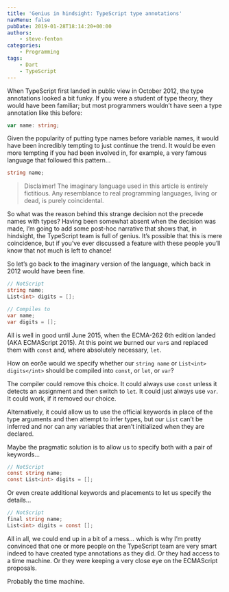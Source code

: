 ```yaml
---
title: 'Genius in hindsight: TypeScript type annotations'
navMenu: false
pubDate: 2019-01-28T18:14:20+00:00
authors:
    - steve-fenton
categories:
    - Programming
tags:
    - Dart
    - TypeScript
---
```


When TypeScript first landed in public view in October 2012, the type annotations looked a bit funky. If you were a student of type theory, they would have been familiar; but most programmers wouldn’t have seen a type annotation like this before:

```typescript
var name: string;
```

Given the popularity of putting type names before variable names, it would have been incredibly tempting to just continue the trend. It would be even more tempting if you had been involved in, for example, a very famous language that followed this pattern…

```csharp
string name;
```

> Disclaimer! The imaginary language used in this article is entirely fictitious. Any resemblance to real programming languages, living or dead, is purely coincidental.

So what was the reason behind this strange decision not the precede names with types? Having been somewhat absent when the decision was made, I’m going to add some post-hoc narrative that shows that, in hindsight, the TypeScript team is full of genius. It’s possible that this is mere coincidence, but if you’ve ever discussed a feature with these people you’ll know that not much is left to chance!

So let’s go back to the imaginary version of the language, which back in 2012 would have been fine.

```csharp
// NotScript
string name;
List<int> digits = [];

// Compiles to
var name;
var digits = [];
```

All is well in good until June 2015, when the ECMA-262 6th edition landed (AKA ECMAScript 2015). At this point we burned our `var`s and replaced them with `const` and, where absolutely necessary, `let`.

How on eorðe would we specify whether our `string name` or `List<int> digits</int>` should be compiled into `const`, or `let`, or `var`?

The compiler could remove this choice. It could always use `const` unless it detects an assignment and then switch to `let`. It could just always use `var`. It could work, if it removed our choice.

Alternatively, it could allow us to use the official keywords in place of the type arguments and then attempt to infer types, but our `List` can’t be inferred and nor can any variables that aren’t initialized when they are declared.

Maybe the pragmatic solution is to allow us to specify both with a pair of keywords…

```csharp
// NotScript
const string name;
const List<int> digits = [];
```

Or even create additional keywords and placements to let us specify the details…

```csharp
// NotScript
final string name;
List<int> digits = const [];
```

All in all, we could end up in a bit of a mess… which is why I’m pretty convinced that one or more people on the TypeScript team are very smart indeed to have created type annotations as they did. Or they had access to a time machine. Or they were keeping a very close eye on the ECMAScript proposals.

Probably the time machine.
